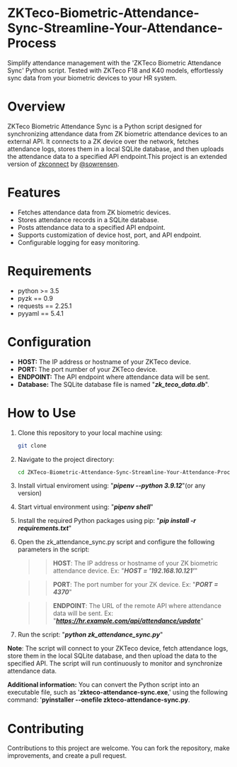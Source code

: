 # ZKTeco-Biometric-Attendance-Sync-Streamline-Your-Attendance-Process
Simplify attendance management with the 'ZKTeco Biometric Attendance Sync' Python script. Tested with ZKTeco F18 and K40 models, effortlessly sync data from your biometric devices to your HR system.

# Overview
ZKTeco Biometric Attendance Sync is a Python script designed for synchronizing attendance data from ZK biometric attendance devices to an external API. It connects to a ZK device over the network, fetches attendance logs, stores them in a local SQLite database, and then uploads the attendance data to a specified API endpoint.This project is an extended version of [zkconnect](https://github.com/sowrensen/zkconnect) by [@sowrensen](https://github.com/sowrensen).

# Features
  * Fetches attendance data from ZK biometric devices.
  * Stores attendance records in a SQLite database.
  * Posts attendance data to a specified API endpoint.
  * Supports customization of device host, port, and API endpoint.
  * Configurable logging for easy monitoring.
    
# Requirements
 * python >= 3.5
 * pyzk == 0.9
 * requests == 2.25.1
 * pyyaml == 5.4.1

# Configuration
 * **HOST:** The IP address or hostname of your ZKTeco device.
 * **PORT:** The port number of your ZKTeco device.
 * **ENDPOINT:** The API endpoint where attendance data will be sent.
 * **Database:** The SQLite database file is named "**_zk_teco_data.db_**".

# How to Use
  1. Clone this repository to your local machine using:
     ```bash
     git clone
     ```
  3. Navigate to the project directory:
     ```bash
     cd ZKTeco-Biometric-Attendance-Sync-Streamline-Your-Attendance-Process  
  5. Install virtual enviroment using:  "_**pipenv --python 3.9.12**_"(or any version)
  6. Start virtual environment using: "_**pipenv shell**_"
  7. Install the required Python packages using pip: "_**pip install -r requirements.txt**_"
  8. Open the zk_attendance_sync.py script and configure the following parameters in the script:
     >> **HOST**: The IP address or hostname of your ZK biometric attendance device. Ex: "**_HOST = '192.168.10.121'_**"
     
     >> **PORT**: The port number for your ZK device. Ex: "**_PORT = 4370_**"
     
     >> **ENDPOINT**: The URL of the remote API where attendance data will be sent. Ex: "**_https://hr.example.com/api/attendance/update_**"
  9. Run the script: "_**python zk_attendance_sync.py**_"
     
**Note**: The script will connect to your ZKTeco device, fetch attendance logs, store them in the local SQLite database, and then upload the data to the specified API. The script will run continuously to monitor and synchronize attendance data.

**Additional information:** You can convert the Python script into an executable file, such as '**zkteco-attendance-sync.exe**,' using the following command: '**pyinstaller --onefile zkteco-attendance-sync.py**.


# Contributing
Contributions to this project are welcome. You can fork the repository, make improvements, and create a pull request.
  
